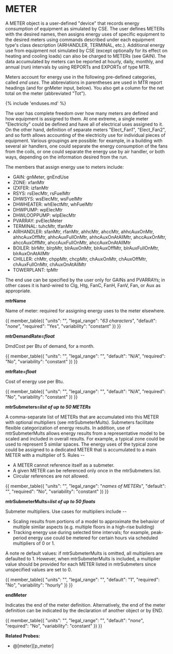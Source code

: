 # METER

A METER object is a user-defined "device" that records energy consumption of equipment as simulated by CSE. The user defines METERs with the desired names, then assigns energy uses of specific equipment to the desired meters using commands described under each equipment type's class description (AIRHANDLER, TERMINAL, etc.). Additional energy use from equipment not simulated by CSE (except optionally for its effect on heating and cooling loads) can also be charged to METERs (see GAIN). The data accumulated by meters can be reported at hourly, daily, monthly, and annual (run) intervals by using REPORTs and EXPORTs of type MTR.

Meters account for energy use in the following pre-defined categories, called *end uses*. The abbreviations in parentheses are used in MTR report headings (and for gnMeter input, below). You also get a column for the net total on the meter (abbreviated "Tot").

{% include 'enduses.md' %}

The user has complete freedom over how many meters are defined and how equipment is assigned to them. At one extreme, a single meter "Electricity" could be defined and have all of electrical uses assigned to it. On the other hand, definition of separate meters "Elect\_Fan1", "Elect\_Fan2", and so forth allows accounting of the electricity use for individual pieces of equipment. Various groupings are possible: for example, in a building with several air handlers, one could separate the energy consumption of the fans from the coils, or one could separate the energy use by air handler, or both ways, depending on the information desired from the run.

The members that assign energy use to meters include:

-   GAIN: gnMeter, gnEndUse
-   ZONE: xfanMtr
-   IZXFER: izfanMtr
-   RSYS: rsElecMtr, rsFuelMtr
-   DHWSYS: wsElecMtr, wsFuelMtr
-   DHWHEATER: whElectMtr, whFuelMtr
-   DHWPUMP: wpElecMtr
-   DHWLOOPPUMP: wlpElecMtr
-   PVARRAY: pvElecMeter
-   TERMINAL: tuhcMtr, tfanMtr
-   AIRHANDLER: sfanMtr, rfanMtr, ahhcMtr, ahccMtr, ahhcAuxOnMtr, ahhcAuxOffMtr, ahhcAuxFullOnMtr, ahhcAuxOnAtAllMtr, ahccAuxOnMtr, ahccAuxOffMtr, ahccAuxFullOnMtr, ahccAuxOnAtAllMtr
-   BOILER: blrMtr, blrpMtr, blrAuxOnMtr, blrAuxOffMtr, blrAuxFullOnMtr, blrAuxOnAtAllMtr
-   CHILLER: chMtr, chppMtr, chcpMtr, chAuxOnMtr, chAuxOffMtr, chAuxFullOnMtr, chAuxOnAtAllMtr
-   TOWERPLANT: tpMtr

The end use can be specified by the user only for GAINs and PVARRAYs; in other cases it is hard-wired to Clg, Htg, FanC, FanH, FanV, Fan, or Aux as appropriate.

**mtrName**

Name of meter: required for assigning energy uses to the meter elsewhere.

{{
  member_table({
    "units": "",
    "legal_range": "*63 characters*", 
    "default": "*none*",
    "required": "Yes",
    "variability": "constant" 
  })
}}

**mtrDemandRate=*float***

DmdCost per Btu of demand, for a month.

{{
  member_table({
    "units": "",
    "legal_range": "", 
    "default": "N/A",
    "required": "No",
    "variability": "constant" 
  })
}}

**mtrRate=*float***

Cost of energy use per Btu.

{{
  member_table({
    "units": "",
    "legal_range": "", 
    "default": "N/A",
    "required": "No",
    "variability": "constant" 
  })
}}

**mtrSubmeters=*list of up to 50 METERs***

A comma-separate list of METERs that are accumulated into this METER with optional multipliers (see mtrSubmeterMults).  Submeters facilitate flexible categorization of energy results.  In addition, use of mtrSubmeterMults allows energy results from a representative model to be scaled and included in overall results.  For example, a typical zone could be used to represent 5 similar spaces.  The energy uses of the typical zone could be assigned to a dedicated METER that is accumulated to a main METER with a multiplier of 5.  Rules --

-  A METER cannot reference itself as a submeter.
-  A given METER can be referenced only once in the mtrSubmeters list.
-  Circular references are not allowed.

{{
  member_table({
    "units": "",
    "legal_range": "*names of METERs*", 
    "default": "",
    "required": "No",
    "variability": "constant" 
  })
}}

**mtrSubmeterMults=*list of up to 50 floats***

Submeter multipliers. Use cases for multipliers include --

- Scaling results from portions of a model to approximate the behavior of multiple similar aspects (e.g. multiple floors in a high-rise building)
- Tracking energy use during selected time intervals; for example, peak-period energy use could be metered for certain hours via scheduled multipliers of 0 or 1.

A note re default values: if mtrSubmeterMults is omitted, all multipliers are defaulted to 1.  However, when mtrSubmeterMults is included, a multiplier value should be provided for each METER listed in mtrSubmeters since unspecified values are set to 0.

{{
  member_table({
    "units": "",
    "legal_range": "", 
    "default": "1",
    "required": "No",
    "variability": "hourly" 
  })
}}

**endMeter**

Indicates the end of the meter definition. Alternatively, the end of the meter definition can be indicated by the declaration of another object or by END.

{{
  member_table({
    "units": "",
    "legal_range": "", 
    "default": "*none*",
    "required": "No",
    "variability": "constant" 
  })
}}

**Related Probes:**

- @[meter][p_meter]
